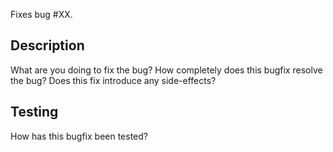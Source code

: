 Fixes bug #XX.

## Description
What are you doing to fix the bug?  How completely does this bugfix resolve the bug?  Does this fix introduce any side-effects?

## Testing
How has this bugfix been tested?
